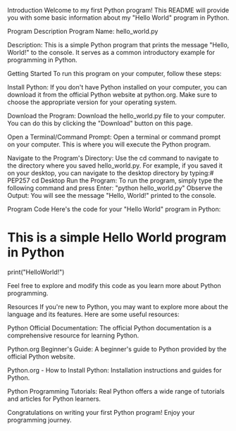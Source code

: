 Introduction
Welcome to my first Python program! This README will provide you with some basic information about my "Hello World" program in Python.

Program Description
Program Name: hello_world.py

Description: This is a simple Python program that prints the message "Hello, World!" to the console. It serves as a common introductory example for programming in Python.

Getting Started
To run this program on your computer, follow these steps:

Install Python: If you don't have Python installed on your computer, you can download it from the official Python website at python.org. Make sure to choose the appropriate version for your operating system.

Download the Program: Download the hello_world.py file to your computer. You can do this by clicking the "Download" button on this page.

Open a Terminal/Command Prompt: Open a terminal or command prompt on your computer. This is where you will execute the Python program.

Navigate to the Program's Directory: Use the cd command to navigate to the directory where you saved hello_world.py. For example, if you saved it on your desktop, you can navigate to the desktop directory by typing:# PEP257
cd Desktop
Run the Program: To run the program, simply type the following command and press Enter:
"python hello_world.py"
Observe the Output: You will see the message "Hello, World!" printed to the console.

Program Code
Here's the code for your "Hello World" program in Python:

# This is a simple Hello World program in Python
print("HelloWorld!")

Feel free to explore and modify this code as you learn more about Python programming.

Resources
If you're new to Python, you may want to explore more about the language and its features. Here are some useful resources:

Python Official Documentation: The official Python documentation is a comprehensive resource for learning Python.

Python.org Beginner's Guide: A beginner's guide to Python provided by the official Python website.

Python.org - How to Install Python: Installation instructions and guides for Python.

Python Programming Tutorials: Real Python offers a wide range of tutorials and articles for Python learners.

Congratulations on writing your first Python program! Enjoy your programming journey.
